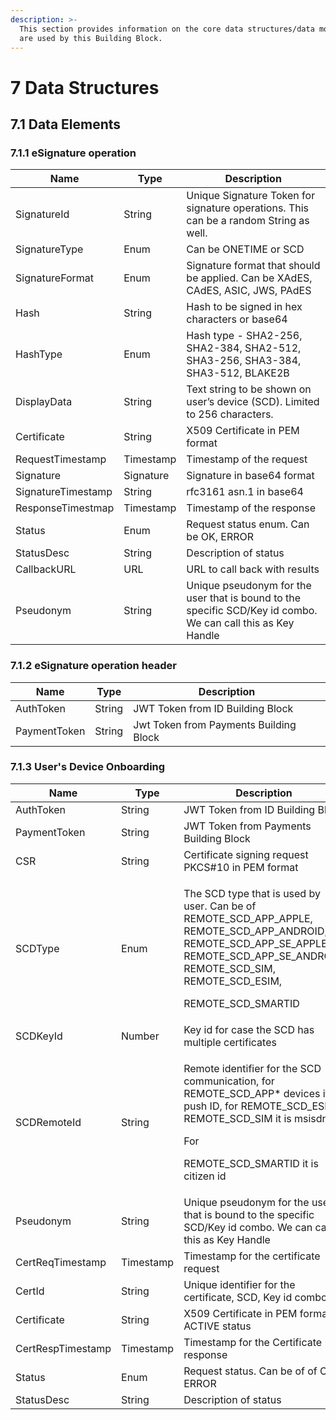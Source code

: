 ```yaml
---
description: >-
  This section provides information on the core data structures/data models that
  are used by this Building Block.
---
```


# 7 Data Structures

## 7.1 Data Elements

### 7.1.1 eSignature operation

| Name               | Type      | Description                                                                                                  |
| ------------------ | --------- | ------------------------------------------------------------------------------------------------------------ |
| SignatureId        | String    | Unique Signature Token for signature operations. This can be a random String as well.                        |
| SignatureType      | Enum      | Can be ONETIME or SCD                                                                                        |
| SignatureFormat    | Enum      | Signature format that should be applied. Can be XAdES, CAdES, ASIC, JWS, PAdES                               |
| Hash               | String    | Hash to be signed in hex characters or base64                                                                |
| HashType           | Enum      | Hash type - SHA2-256, SHA2-384, SHA2-512, SHA3-256, SHA3-384, SHA3-512, BLAKE2B                              |
| DisplayData        | String    | Text string to be shown on user’s device (SCD). Limited to 256 characters.                                   |
| Certificate        | String    | X509 Certificate in PEM format                                                                               |
| RequestTimestamp   | Timestamp | Timestamp of the request                                                                                     |
| Signature          | Signature | Signature in base64 format                                                                                   |
| SignatureTimestamp | String    | rfc3161 asn.1 in base64                                                                                      |
| ResponseTimestmap  | Timestamp | Timestamp of the response                                                                                    |
| Status             | Enum      | Request status enum. Can be OK, ERROR                                                                        |
| StatusDesc         | String    | Description of status                                                                                        |
| CallbackURL        | URL       | URL to call back with results                                                                                |
| Pseudonym          | String    | Unique pseudonym for the user that is bound to the specific SCD/Key id combo. We can call this as Key Handle |

### 7.1.2 eSignature operation header

| Name         | Type   | Description                            |
| ------------ | ------ | -------------------------------------- |
| AuthToken    | String | JWT Token from ID Building Block       |
| PaymentToken | String | Jwt Token from Payments Building Block |

### 7.1.3 User's Device Onboarding

| Name              | Type      | Description                                                                                                                                                                                                     |
| ----------------- | --------- | --------------------------------------------------------------------------------------------------------------------------------------------------------------------------------------------------------------- |
| AuthToken         | String    | JWT Token from ID Building Block                                                                                                                                                                                |
| PaymentToken      | String    | JWT Token from Payments Building Block                                                                                                                                                                          |
| CSR               | String    | Certificate signing request PKCS#10 in PEM format                                                                                                                                                               |
| SCDType           | Enum      | <p>The SCD type that is used by user. Can be of REMOTE_SCD_APP_APPLE, REMOTE_SCD_APP_ANDROID, REMOTE_SCD_APP_SE_APPLE, REMOTE_SCD_APP_SE_ANDROID, REMOTE_SCD_SIM, REMOTE_SCD_ESIM,</p><p>REMOTE_SCD_SMARTID</p> |
| SCDKeyId          | Number    | Key id for case the SCD has multiple certificates                                                                                                                                                               |
| SCDRemoteId       | String    | <p>Remote identifier for the SCD communication, for REMOTE_SCD_APP* devices it is push ID, for REMOTE_SCD_ESIM/ REMOTE_SCD_SIM it is msisdn</p><p>For</p><p>REMOTE_SCD_SMARTID it is citizen id</p>             |
| Pseudonym         | String    | Unique pseudonym for the user that is bound to the specific SCD/Key id combo. We can call this as Key Handle                                                                                                    |
| CertReqTimestamp  | Timestamp | Timestamp for the certificate request                                                                                                                                                                           |
| CertId            | String    | Unique identifier for the certificate, SCD, Key id combo                                                                                                                                                        |
| Certificate       | String    | X509 Certificate in PEM format in ACTIVE status                                                                                                                                                                 |
| CertRespTimestamp | Timestamp | Timestamp for the Certificate response                                                                                                                                                                          |
| Status            | Enum      | Request status. Can be of  of OK, ERROR                                                                                                                                                                         |
| StatusDesc        | String    | Description of status                                                                                                                                                                                           |
